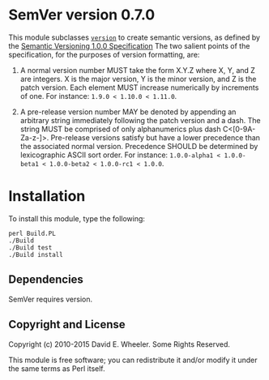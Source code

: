 SemVer version 0.7.0
====================

This module subclasses [`version`] to create semantic versions, as defined by
the [Semantic Versioning 1.0.0 Specification]
The two salient points of the specification, for the purposes of version
formatting, are:

1. A normal version number MUST take the form X.Y.Z where X, Y, and Z are
   integers. X is the major version, Y is the minor version, and Z is the
   patch version. Each element MUST increase numerically by increments of one.
   For instance: `1.9.0 < 1.10.0 < 1.11.0`.

2. A pre-release version number MAY be denoted by appending an arbitrary
   string immediately following the patch version and a dash. The string MUST
   be comprised of only alphanumerics plus dash C<[0-9A-Za-z-]>. Pre-release
   versions satisfy but have a lower precedence than the associated normal
   version. Precedence SHOULD be determined by lexicographic ASCII sort order.
   For instance: `1.0.0-alpha1 < 1.0.0-beta1 < 1.0.0-beta2 < 1.0.0-rc1 < 1.0.0`.

[`version`]: http://search.cpan.org/perldoc?version
[Semantic Versioning 1.0.0 Specification]: http://semver.org/spec/v1.0.0.html

Installation
============

To install this module, type the following:

    perl Build.PL
    ./Build
    ./Build test
    ./Build install

Dependencies
------------

SemVer requires version.

Copyright and License
---------------------

Copyright (c) 2010-2015 David E. Wheeler. Some Rights Reserved.

This module is free software; you can redistribute it and/or modify it under
the same terms as Perl itself.
